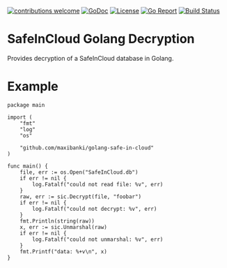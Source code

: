 [![contributions welcome](https://img.shields.io/badge/contributions-welcome-brightgreen.svg?style=flat)](https://github.com/maxibanki/golang-safe-in-cloud/issues)
[![GoDoc](https://godoc.org/github.com/maxibanki/golang-safe-in-cloud?status.svg)](http://godoc.org/github.com/maxibanki/golang-safe-in-cloud)
[![License](https://img.shields.io/badge/License-MIT-blue.svg)](http://opensource.org/licenses/MIT)
[![Go Report](https://img.shields.io/badge/Go_report-A+-brightgreen.svg)](http://goreportcard.com/report/maxibanki/golang-safe-in-cloud)
[![Build Status](https://travis-ci.org/maxibanki/golang-safe-in-cloud.svg?branch=master)](https://travis-ci.org/maxibanki/golang-safe-in-cloud)

# SafeInCloud Golang Decryption

Provides decryption of a SafeInCloud database in Golang.

# Example

```golang
package main

import (
    "fmt"
    "log"
    "os"

    "github.com/maxibanki/golang-safe-in-cloud"
)

func main() {
    file, err := os.Open("SafeInCloud.db")
    if err != nil {
        log.Fatalf("could not read file: %v", err)
    }
    raw, err := sic.Decrypt(file, "foobar")
    if err != nil {
        log.Fatalf("could not decrypt: %v", err)
    }
    fmt.Println(string(raw))
    x, err := sic.Unmarshal(raw)
    if err != nil {
        log.Fatalf("could not unmarshal: %v", err)
    }
    fmt.Printf("data: %+v\n", x)
}
```